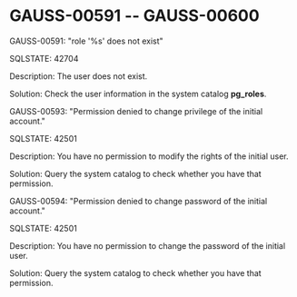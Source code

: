 # GAUSS-00591 -- GAUSS-00600<a name="EN-US_TOPIC_0302073004"></a>

GAUSS-00591: "role '%s' does not exist"

SQLSTATE: 42704

Description: The user does not exist.

Solution: Check the user information in the system catalog  **pg\_roles**.

GAUSS-00593: "Permission denied to change privilege of the initial account."

SQLSTATE: 42501

Description: You have no permission to modify the rights of the initial user.

Solution: Query the system catalog to check whether you have that permission.

GAUSS-00594: "Permission denied to change password of the initial account."

SQLSTATE: 42501

Description: You have no permission to change the password of the initial user.

Solution: Query the system catalog to check whether you have that permission.

